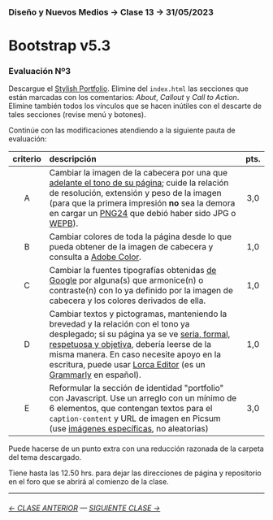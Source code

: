 ### Diseño y Nuevos Medios → Clase 13 → 31/05/2023

# Bootstrap v5.3

### Evaluación Nº3

Descargue el [Stylish Portfolio](https://startbootstrap.com/theme/stylish-portfolio). Elimine del `index.html` las secciones que están marcadas con los comentarios: *About*, *Callout* y *Call to Action*. Elimine también todos los vínculos que se hacen inútiles con el descarte de tales secciones (revise menú y botones).

Continúe con las modificaciones atendiendo a la siguiente pauta de evaluación:

| criterio | descripción             | pts. |
|:----:|:----------------------------|:----:|
| A    | Cambiar la imagen de la cabecera por una que [adelante el tono de su página](https://www.youtube.com/watch?v=X0FG0jCqLYQ); cuide la relación de resolución, extensión y peso de la imagen (para que la primera impresión **no** sea la demora en cargar un [PNG24](https://helpx.adobe.com/cl/photoshop-elements/using/optimizing-images-png-24-format.html) que debió haber sido JPG o [WEPB](https://imagen.online-convert.com/es/convertir-a-webp)). | 3,0 |
| B    | Cambiar colores de toda la página desde lo que pueda obtener de la imagen de cabecera y consulta a [Adobe Color](https://color.adobe.com/es/create/image). |  1,0 |
| C    | Cambiar la fuentes tipografías obtenidas [de Google](https://fonts.google.com/) por alguna(s) que armonice(n) o contraste(n) con lo ya definido por la imagen de cabecera y los colores derivados de ella. |  1,0 |
| D    | Cambiar textos y pictogramas, manteniendo la brevedad y la relación con el tono ya desplegado; si su página ya se ve [seria, formal, respetuosa y objetiva](https://www.nngroup.com/articles/tone-of-voice-dimensions/), debería leerse de la misma manera. En caso necesite apoyo en la escritura, puede usar [Lorca Editor](https://lorcaeditor.com/) (es un [Grammarly](https://www.grammarly.com/) en español). |  1,0 |
| E    | Reformular la sección de identidad "portfolio" con Javascript. Use un arreglo con un mínimo de 6 elementos, que contengan textos para el `caption-content` y URL de imagen en Picsum (use [imágenes específicas](https://picsum.photos/images), no aleatorias)  |  3,0 |

Puede hacerse de un punto extra con una reducción razonada de la carpeta del tema descargado.

Tiene hasta las 12.50 hrs. para dejar las direcciones de página y repositorio en el foro que se abrirá al comienzo de la clase.

- - - - - - - 

###### [← CLASE ANTERIOR](https://github.com/profesorfaco/dno037-2023/tree/main/clase-12) — [SIGUIENTE CLASE →](https://github.com/profesorfaco/dno037-2023/tree/main/clase-14)
